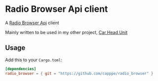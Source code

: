 # Radio Browser Api client

A [Radio Browser Api](https://www.radio-browser.info/) client

Mainly written to be used in my other project, [Car Head Unit](https://github.com/capppe/car_head_unit_rs)

## Usage

Add this to your `Cargo.toml`:

```toml
[dependencies]
radio_browser = { git = "https://github.com/capppe/radio_browser" }
